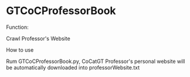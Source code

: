 # GTCoCProfessorBook

Function:

Crawl Professor's Website



How to use

Rum GTCoCProfessorBook.py, CoCatGT Professor's personal website will be automatically downloaded into professorWebsite.txt
